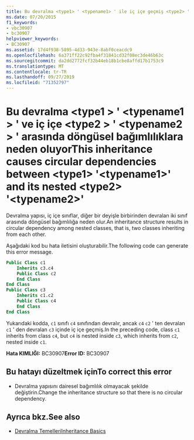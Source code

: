 ```yaml
---
title: Bu devralma <type1> ' <typename1> ' ile iç içe geçmiş <type2> ' <typename2> ' arasında döngüsel bağımlılıklara neden oluyor
ms.date: 07/20/2015
f1_keywords:
- vbc30907
- bc30907
helpviewer_keywords:
- BC30907
ms.assetid: 17d4f938-5895-4d33-943e-8abf0ceacdc9
ms.openlocfilehash: 6a371ff22c92fba4f31841cd32f08ec3de46b63c
ms.sourcegitcommit: da2dd2772fcf32b44eb18b1cbe8affd17b1753c9
ms.translationtype: MT
ms.contentlocale: tr-TR
ms.lasthandoff: 09/27/2019
ms.locfileid: "71352797"
---
```

# <a name="this-inheritance-causes-circular-dependencies-between-type1-typename1-and-its-nested-type2-typename2"></a><span data-ttu-id="6d4b9-102">Bu devralma \<type1 > ' \<typename1 > ' ve iç içe \<type2 > ' \<typename2 > ' arasında döngüsel bağımlılıklara neden oluyor</span><span class="sxs-lookup"><span data-stu-id="6d4b9-102">This inheritance causes circular dependencies between \<type1> '\<typename1>' and its nested \<type2> '\<typename2>'</span></span>
<span data-ttu-id="6d4b9-103">Devralma yapısı, iç içe sınıflar, diğer bir deyişle birbirinden devralan iki sınıf arasında döngüsel bağımlılığa neden olur.</span><span class="sxs-lookup"><span data-stu-id="6d4b9-103">An inheritance structure results in circular dependency among nested classes, that is, two classes inheriting from each other.</span></span>  
  
 <span data-ttu-id="6d4b9-104">Aşağıdaki kod bu hata iletisini oluşturabilir.</span><span class="sxs-lookup"><span data-stu-id="6d4b9-104">The following code can generate this error message.</span></span>  
  
```vb  
Public Class c1  
    Inherits c3.c4  
    Public Class c2  
    End Class  
End Class  
Public Class c3  
    Inherits c1.c2  
    Public Class c4  
    End Class  
End Class  
```  
  
 <span data-ttu-id="6d4b9-105">Yukarıdaki kodda, `c1` sınıfı `c4` sınıfından devralır, ancak `c4` `c2` ' ten devralan `c1` ' den devralan `c3` içinde iç içe geçmiş.</span><span class="sxs-lookup"><span data-stu-id="6d4b9-105">In the preceding code, class `c1` inherits from class `c4`, but `c4` is nested inside `c3`, which inherits from `c2`, nested inside `c1`.</span></span>  
  
 <span data-ttu-id="6d4b9-106">**Hata KIMLIĞI:** BC30907</span><span class="sxs-lookup"><span data-stu-id="6d4b9-106">**Error ID:** BC30907</span></span>  
  
## <a name="to-correct-this-error"></a><span data-ttu-id="6d4b9-107">Bu hatayı düzeltmek için</span><span class="sxs-lookup"><span data-stu-id="6d4b9-107">To correct this error</span></span>  
  
- <span data-ttu-id="6d4b9-108">Devralma yapısını dairesel bağımlılık olmayacak şekilde değiştirin.</span><span class="sxs-lookup"><span data-stu-id="6d4b9-108">Change the inheritance structure so that there is no circular dependency.</span></span>  
  
## <a name="see-also"></a><span data-ttu-id="6d4b9-109">Ayrıca bkz.</span><span class="sxs-lookup"><span data-stu-id="6d4b9-109">See also</span></span>

- [<span data-ttu-id="6d4b9-110">Devralma Temelleri</span><span class="sxs-lookup"><span data-stu-id="6d4b9-110">Inheritance Basics</span></span>](../../visual-basic/programming-guide/language-features/objects-and-classes/inheritance-basics.md)
